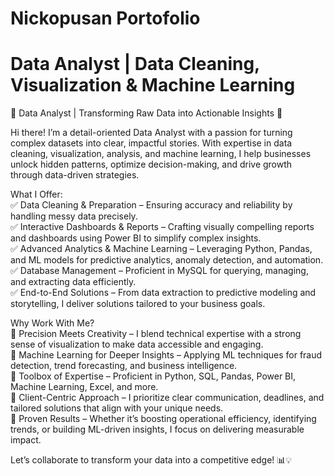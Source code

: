 # Nickopusan Portofolio
# Data Analyst | Data Cleaning, Visualization & Machine Learning 

🌟 Data Analyst | Transforming Raw Data into Actionable Insights 🌟  

Hi there! I’m a detail-oriented Data Analyst with a passion for turning complex datasets into clear, impactful stories. With expertise in data cleaning, visualization, analysis, and machine learning, I help businesses unlock hidden patterns, optimize decision-making, and drive growth through data-driven strategies.  

What I Offer:  
✅ Data Cleaning & Preparation – Ensuring accuracy and reliability by handling messy data precisely.  
✅ Interactive Dashboards & Reports – Crafting visually compelling reports and dashboards using Power BI to simplify complex insights.  
✅ Advanced Analytics & Machine Learning – Leveraging Python, Pandas, and ML models for predictive analytics, anomaly detection, and automation.  
✅ Database Management – Proficient in MySQL for querying, managing, and extracting data efficiently.  
✅ End-to-End Solutions – From data extraction to predictive modeling and storytelling, I deliver solutions tailored to your business goals.  

Why Work With Me?  
🔹 Precision Meets Creativity – I blend technical expertise with a strong sense of visualization to make data accessible and engaging.  
🔹 Machine Learning for Deeper Insights – Applying ML techniques for fraud detection, trend forecasting, and business intelligence.  
🔹 Toolbox of Expertise – Proficient in Python, SQL, Pandas, Power BI, Machine Learning, Excel, and more.  
🔹 Client-Centric Approach – I prioritize clear communication, deadlines, and tailored solutions that align with your unique needs.  
🔹 Proven Results – Whether it’s boosting operational efficiency, identifying trends, or building ML-driven insights, I focus on delivering measurable impact.  

Let’s collaborate to transform your data into a competitive edge! 📊💡
